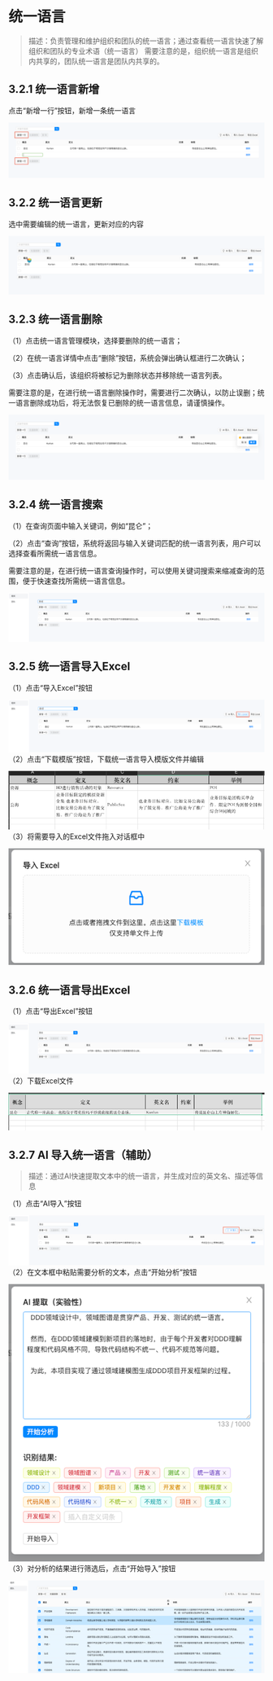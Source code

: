# 统一语言

> 描述：负责管理和维护组织和团队的统一语言；通过查看统一语言快速了解组织和团队的专业术语（统一语言） 
> 需要注意的是，组织统一语言是组织内共享的，团队统一语言是团队内共享的。

## 3.2.1 统一语言新增

点击“新增一行”按钮，新增一条统一语言

![](.统一语言_images/73af8b51.png)<br/>

## 3.2.2 统一语言更新

选中需要编辑的统一语言，更新对应的内容

![](.统一语言_images/5d1b68a3.png)<br/>

## 3.2.3 统一语言删除

（1）点击统一语言管理模块，选择要删除的统一语言；

（2）在统一语言详情中点击“删除”按钮，系统会弹出确认框进行二次确认；

（3）点击确认后，该组织将被标记为删除状态并移除统一语言列表。

需要注意的是，在进行统一语言删除操作时，需要进行二次确认，以防止误删；统一语言删除成功后，将无法恢复已删除的统一语言信息，请谨慎操作。

![](.统一语言_images/da391d3e.png)<br/>

## 3.2.4 统一语言搜索

（1）在查询页面中输入关键词，例如“昆仑”；

（2）点击“查询”按钮，系统将返回与输入关键词匹配的统一语言列表，用户可以选择查看所需统一语言信息。

需要注意的是，在进行统一语言查询操作时，可以使用关键词搜索来缩减查询的范围，便于快速查找所需统一语言信息。

![](.统一语言_images/1c93c013.png)<br/>

## 3.2.5 统一语言导入Excel

（1）点击“导入Excel”按钮

![](.统一语言_images/14e4b727.png)<br/>
（2）点击“下载模版”按钮，下载统一语言导入模版文件并编辑

![](.统一语言_images/424f5942.png)<br/>
（3）将需要导入的Excel文件拖入对话框中

![](.统一语言_images/8c339a19.png)<br/>

## 3.2.6 统一语言导出Excel

（1）点击“导出Excel”按钮

![](.统一语言_images/aff7746d.png)<br/>
（2）下载Excel文件

![](.统一语言_images/5c040059.png)<br/>

## 3.2.7 AI 导入统一语言（辅助）

> 描述：通过AI快速提取文本中的统一语言，并生成对应的英文名、描述等信息

（1）点击“AI导入”按钮

![](.统一语言_images/42d815f4.png)<br/>
（2）在文本框中粘贴需要分析的文本，点击“开始分析”按钮

![](.统一语言_images/5cfb26c7.png)<br/>
（3）对分析的结果进行筛选后，点击“开始导入”按钮

![](.统一语言_images/85cbdab8.png)<br/>

